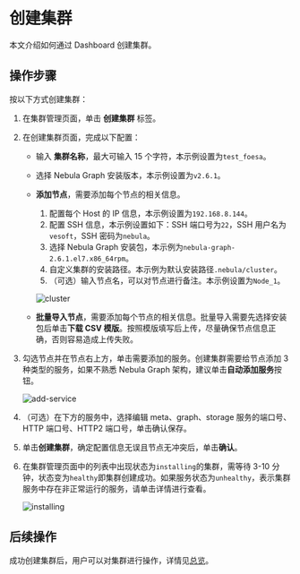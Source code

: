 # 创建集群

本文介绍如何通过 Dashboard 创建集群。

## 操作步骤

按以下方式创建集群：

1. 在集群管理页面，单击 **创建集群** 标签。
2. 在创建集群页面，完成以下配置：
   - 输入 **集群名称**，最大可输入 15 个字符，本示例设置为`test_foesa`。
   - 选择 Nebula Graph 安装版本，本示例设置为`v2.6.1`。
   - **添加节点**，需要添加每个节点的相关信息。
  
     1. 配置每个 Host 的 IP 信息，本示例设置为`192.168.8.144`。
     2. 配置 SSH 信息，本示例设置如下：SSH 端口号为`22`，SSH 用户名为 `vesoft`，SSH 密码为`nebula`。
     3. 选择 Nebula Graph 安装包，本示例为`nebula-graph-2.6.1.el7.x86_64rpm`。
     4. 自定义集群的安装路径。本示例为默认安装路径`.nebula/cluster`。
     5. （可选）输入节点名，可以对节点进行备注。本示例设置为`Node_1`。

      ![cluster](https://docs-cdn.nebula-graph.com.cn/figures/ds-021_cn.png)

   - **批量导入节点**，需要添加每个节点的相关信息。批量导入需要先选择安装包后单击**下载 CSV 模版**。按照模版填写后上传，尽量确保节点信息正确，否则容易造成上传失败。


3. 勾选节点并在节点右上方，单击需要添加的服务。创建集群需要给节点添加 3 种类型的服务，如果不熟悉 Nebula Graph 架构，建议单击**自动添加服务**按钮。

   ![add-service](https://docs-cdn.nebula-graph.com.cn/figures/ds-029_cn.png)

4. （可选）在下方的服务中，选择编辑 meta、graph、storage 服务的端口号、HTTP 端口号、HTTP2 端口号，单击确认保存。

5. 单击**创建集群**，确定配置信息无误且节点无冲突后，单击**确认**。

6. 在集群管理页面中的列表中出现状态为`installing`的集群，需等待 3-10 分钟，状态变为`healthy`即集群创建成功。如果服务状态为`unhealthy`，表示集群服务中存在非正常运行的服务，请单击详情进行查看。

   ![installing](https://docs-cdn.nebula-graph.com.cn/figures/ds-024_cn.png)

## 后续操作

成功创建集群后，用户可以对集群进行操作，详情见[总览](../4.cluster-operator/1.overview.md)。

